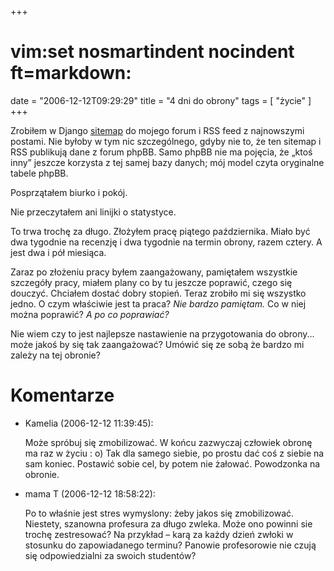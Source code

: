 +++
# vim:set nosmartindent nocindent ft=markdown:
date = "2006-12-12T09:29:29"
title = "4 dni do obrony"
tags = [ "życie" ]
+++

Zrobiłem w Django
[sitemap](https://www.google.com/webmasters/tools/docs/en/protocol.html) do
mojego forum i RSS feed z najnowszymi postami. Nie byłoby w tym nic
szczególnego, gdyby nie to, że ten sitemap i RSS publikują dane z forum phpBB.
Samo phpBB nie ma pojęcia, że „ktoś inny” jeszcze korzysta z tej samej bazy
danych; mój model czyta oryginalne tabele phpBB.

Posprzątałem biurko i pokój.

Nie przeczytałem ani linijki o statystyce.

To trwa trochę za długo. Złożyłem pracę piątego października. Miało być dwa
tygodnie na recenzję i dwa tygodnie na termin obrony, razem cztery. A jest dwa
i pół miesiąca.

Zaraz po złożeniu pracy byłem zaangażowany, pamiętałem wszystkie szczegóły
pracy, miałem plany co by tu jeszcze poprawić, czego się douczyć. Chciałem
dostać dobry stopień. Teraz zrobiło mi się wszystko jedno. O czym właściwie
jest ta praca? _Nie bardzo pamiętam._ Co w niej można poprawić? _A po co
poprawiać?_

Nie wiem czy to jest najlepsze nastawienie na przygotowania do obrony... może
jakoś by się tak zaangażować? Umówić się ze sobą że bardzo mi zależy na tej
obronie?

# Komentarze

* Kamelia (2006-12-12 11:39:45): <p>Może spróbuj się zmobilizować. W końcu
  zazwyczaj człowiek obronę ma raz w życiu : o) Tak dla samego siebie, po prostu
  dać coś z siebie na sam koniec. Postawić sobie cel, by potem nie żałować.
  Powodzonka na obronie.</p>
* mama T (2006-12-12 18:58:22): <p>Po to właśnie jest stres wymyslony: żeby
  jakos się zmobilizować. Niestety, szanowna profesura za długo zwleka. Może ono
  powinni sie trochę zestresować? Na przykład &#8211; karą za każdy dzień zwłoki
  w stosunku do zapowiadanego terminu? Panowie profesorowie nie czują się
  odpowiedzialni za swoich studentów?</p>
